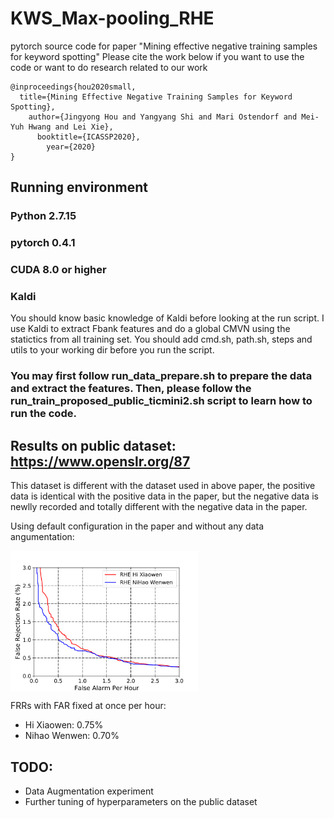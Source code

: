 # KWS_Max-pooling_RHE
pytorch source code for paper "Mining effective negative training samples for keyword spotting"
Please cite the work below if you want to use the code or want to do research related to our work

```
@inproceedings{hou2020small,
  title={Mining Effective Negative Training Samples for Keyword Spotting},
    author={Jingyong Hou and Yangyang Shi and Mari Ostendorf and Mei-Yuh Hwang and Lei Xie},
      booktitle={ICASSP2020},
        year={2020}
}
```

## Running environment
### Python 2.7.15
### pytorch 0.4.1
### CUDA 8.0 or higher
### Kaldi
You should know basic knowledge of Kaldi before looking at the run script. I use Kaldi to extract Fbank features and do a global CMVN using the statictics from all training set. You should add cmd.sh, path.sh, steps and utils to your working dir before you run the script.

### You may first follow run_data_prepare.sh to prepare the data and extract the features. Then, please follow the run_train_proposed_public_ticmini2.sh script to learn how to run the code.

## Results on public dataset: https://www.openslr.org/87 
This dataset is different with the dataset used in above paper, the positive data is identical with the positive data in the paper, but the negative data is newlly recorded and totally different with the negative data in the paper.

Using default configuration in the paper and without any data angumentation:

<img src="./det_curves/gru_rhe.png" width = "300" alt="DET Curves" align=center />

FRRs with FAR fixed at once per hour:
* Hi Xiaowen: 0.75%
* Nihao Wenwen: 0.70%  
## TODO: 
* Data Augmentation experiment
* Further tuning of hyperparameters on the public dataset

